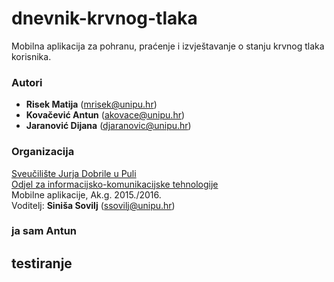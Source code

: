 # dnevnik-krvnog-tlaka
Mobilna aplikacija za pohranu, praćenje i izvještavanje o stanju krvnog tlaka korisnika.

### Autori
- **Risek	Matija**	    (mrisek@unipu.hr)
- **Kovačević	Antun**	  (akovace@unipu.hr)
- **Jaranović	Dijana**	(djaranovic@unipu.hr)

### Organizacija
[Sveučilište Jurja Dobrile u Puli](http://www.unipu.hr/)   
[Odjel za informacijsko-komunikacijske tehnologije](http://www.unipu.hr/index.php?id=1933)  
Mobilne aplikacije, Ak.g. 2015./2016.  
Voditelj: **Siniša Sovilj** (ssovilj@unipu.hr)


### ja sam Antun

## testiranje
